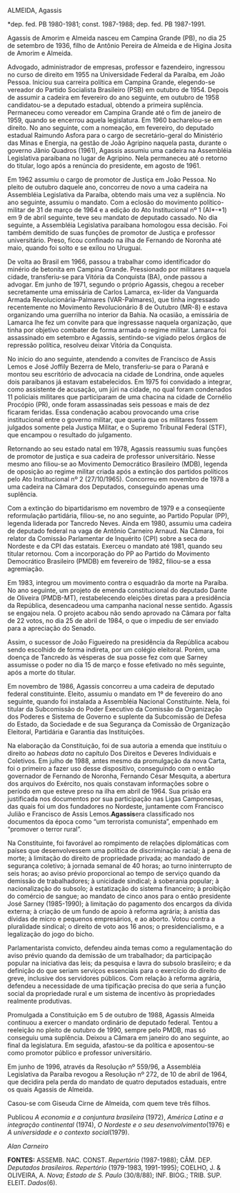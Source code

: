 ALMEIDA, Agassis

\*dep. fed. PB 1980-1981; const. 1987-1988; dep. fed. PB 1987-1991.

Agassis de Amorim e Almeida nasceu em Campina Grande (PB), no dia 25 de
setembro de 1936, filho de Antônio Pereira de Almeida e de Higina Josita
de Amorim e Almeida.

Advogado, administrador de empresas, professor e fazendeiro, ingressou
no curso de direito em 1955 na Universidade Federal da Paraíba, em João
Pessoa. Iniciou sua carreira política em Campina Grande, elegendo-se
vereador do Partido Socialista Brasileiro (PSB) em outubro de 1954.
Depois de assumir a cadeira em fevereiro do ano seguinte, em outubro de
1958 candidatou-se a deputado estadual, obtendo a primeira suplência.
Permaneceu como vereador em Campina Grande até o fim de janeiro de 1959,
quando se encerrou aquela legislatura. Em 1960 bacharelou-se em direito.
No ano seguinte, com a nomeação, em fevereiro, do deputado estadual
Raimundo Asfora para o cargo de secretário-geral do Ministério das Minas
e Energia, na gestão de João Agripino naquela pasta, durante o governo
Jânio Quadros (1961), Agassis assumiu uma cadeira na Assembléia
Legislativa paraibana no lugar de Agripino. Nela permaneceu até o
retorno do titular, logo após a renúncia do presidente, em agosto de
1961.

Em 1962 assumiu o cargo de promotor de Justiça em João Pessoa. No pleito
de outubro daquele ano, concorreu de novo a uma cadeira na Assembléia
Legislativa da Paraíba, obtendo mais uma vez a suplência. No ano
seguinte, assumiu o mandato. Com a eclosão do movimento político-militar
de 31 de março de 1964 e a edição do Ato Institucional nº 1 (AI*-*1) em
9 de abril seguinte, teve seu mandato de deputado cassado. No dia
seguinte, a Assembléia Legislativa paraibana homologou essa decisão. Foi
também demitido de suas funções de promotor de Justiça e professor
universitário. Preso, ficou confinado na ilha de Fernando de Noronha até
maio, quando foi solto e se exilou no Uruguai.

De volta ao Brasil em 1966, passou a trabalhar como identificador do
minério de betonita em Campina Grande. Pressionado por militares naquela
cidade, transferiu-se para Vitória da Conquista (BA), onde passou a
advogar. Em junho de 1971, segundo o próprio Agassis, chegou a receber
secretamente uma emissária de Carlos Lamarca, ex-líder da Vanguarda
Armada Revolucionária-Palmares (VAR-Palmares), que tinha ingressado
recentemente no Movimento Revolucionário 8 de Outubro (MR-8) e estava
organizando uma guerrilha no interior da Bahia. Na ocasião, a emissária
de Lamarca lhe fez um convite para que ingressasse naquela organização,
que tinha por objetivo combater de forma armada o regime militar.
Lamarca foi assassinado em setembro e Agassis, sentindo-se vigiado pelos
órgãos de repressão política, resolveu deixar Vitória da Conquista.

No início do ano seguinte, atendendo a convites de Francisco de Assis
Lemos e José Joffily Bezerra de Melo, transferiu-se para o Paraná e
montou seu escritório de advocacia na cidade de Londrina, onde aqueles
dois paraibanos já estavam estabelecidos. Em 1975 foi convidado a
integrar, como assistente de acusação, um júri na cidade, no qual foram
condenados 11 policiais militares que participaram de uma chacina na
cidade de Cornélio Procópio (PR), onde foram assassinadas seis pessoas e
mais de dez ficaram feridas. Essa condenação acabou provocando uma crise
institucional entre o governo militar, que queria que os militares
fossem julgados somente pela Justiça Militar, e o Supremo Tribunal
Federal (STF), que encampou o resultado do julgamento.

Retornando ao seu estado natal em 1978, Agassis reassumiu suas funções
de promotor de justiça e sua cadeira de professor universitário. Nesse
mesmo ano filiou-se ao Movimento Democrático Brasileiro (MDB), legenda
de oposição ao regime militar criada após a extinção dos partidos
políticos pelo Ato Institucional nº 2 (27/10/1965). Concorreu em
novembro de 1978 a uma cadeira na Câmara dos Deputados, conseguindo
apenas uma suplência.

Com a extinção do bipartidarismo em novembro de 1979 e a conseqüente
reformulação partidária, filiou-se, no ano seguinte, ao Partido Popular
(PP), legenda liderada por Tancredo Neves. Ainda em 1980, assumiu uma
cadeira de deputado federal na vaga de Antônio Carneiro Arnaud. Na
Câmara, foi relator da Comissão Parlamentar de Inquérito (CPI) sobre a
seca do Nordeste e da CPI das estatais. Exerceu o mandato até 1981,
quando seu titular retornou. Com a incorporação do PP ao Partido do
Movimento Democrático Brasileiro (PMDB) em fevereiro de 1982, filiou-se
a essa agremiação.

Em 1983, integrou um movimento contra o esquadrão da morte na Paraíba.
No ano seguinte, um projeto de emenda constitucional do deputado Dante
de Oliveira (PMDB-MT), restabelecendo eleições diretas para a
presidência da República, desencadeou uma campanha nacional nesse
sentido. Agassis se engajou nela. O projeto acabou não sendo aprovado na
Câmara por falta de 22 votos, no dia 25 de abril de 1984, o que o
impediu de ser enviado para a apreciação do Senado.

Assim, o sucessor de João Figueiredo na presidência da República acabou
sendo escolhido de forma indireta, por um colégio eleitoral. Porém, uma
doença de Tancredo às vésperas de sua posse fez com que Sarney assumisse
o poder no dia 15 de março e fosse efetivado no mês seguinte, após a
morte do titular.

Em novembro de 1986, Agassis concorreu a uma cadeira de deputado federal
constituinte. Eleito, assumiu o mandato em 1º de fevereiro do ano
seguinte, quando foi instalada a Assembléia Nacional Constituinte. Nela,
foi titular da Subcomissão do Poder Executivo da Comissão da Organização
dos Poderes e Sistema de Governo e suplente da Subcomissão de Defesa do
Estado, da Sociedade e de sua Segurança da Comissão de Organização
Eleitoral, Partidária e Garantia das Instituições.

Na elaboração da Constituição, foi de sua autoria a emenda que instituiu
o direito ao *habeas data* no capítulo Dos Direitos e Deveres
Individuais e Coletivos. Em julho de 1988, antes mesmo da promulgação da
nova Carta, foi o primeiro a fazer uso desse dispositivo, conseguindo
com o então governador de Fernando de Noronha, Fernando César Mesquita,
a abertura dos arquivos do Exército, nos quais constavam informações
sobre o período em que esteve preso na ilha em abril de 1964. Sua prisão
era justificada nos documentos por sua participação nas Ligas
Camponesas, das quais foi um dos fundadores no Nordeste, juntamente com
Francisco Julião e Francisco de Assis Lemos.****Agassis****era
classificado nos documentos da época como “um terrorista comunista”,
empenhado em “promover o terror rural”.

Na Constituinte, foi favorável ao rompimento de relações diplomáticas
com países que desenvolvessem uma política de discriminação racial; à
pena de morte; à limitação do direito de propriedade privada; ao mandado
de segurança coletivo; à jornada semanal de 40 horas; ao turno
ininterrupto de seis horas; ao aviso prévio proporcional ao tempo de
serviço quando da demissão de trabalhadores; à unicidade sindical; à
soberania popular; à nacionalização do subsolo; à estatização do sistema
financeiro; à proibição do comércio de sangue; ao mandato de cinco anos
para o então presidente José Sarney (1985-1990); à limitação do
pagamento dos encargos da dívida externa; à criação de um fundo de apoio
à reforma agrária; à anistia das dívidas de micro e pequenos
empresários, e ao aborto. Votou contra a pluralidade sindical; o direito
de voto aos 16 anos; o presidencialismo, e a legalização do jogo do
bicho.

Parlamentarista convicto, defendeu ainda temas como a regulamentação do
aviso prévio quando da demissão de um trabalhador; da participação
popular na iniciativa das leis; da pesquisa e lavra do subsolo
brasileiro; e da definição do que seriam serviços essenciais para o
exercício do direito de greve, inclusive dos servidores públicos. Com
relação à reforma agrária, defendeu a necessidade de uma tipificação
precisa do que seria a função social da propriedade rural e um sistema
de incentivo às propriedades realmente produtivas.

Promulgada a Constituição em 5 de outubro de 1988, Agassis Almeida
continuou a exercer o mandato ordinário de deputado federal. Tentou a
reeleição no pleito de outubro de 1990, sempre pelo PMDB, mas só
conseguiu uma suplência. Deixou a Câmara em janeiro do ano seguinte, ao
final da legislatura. Em seguida, afastou-se da política e aposentou-se
como promotor público e professor universitário.

Em junho de 1996, através da Resolução nº 559/96, a Assembléia
Legislativa da Paraíba revogou a Resolução nº 272, de 10 de abril de
1964, que decidira pela perda do mandato de quatro deputados estaduais,
entre os quais Agassis de Almeida.

Casou-se com Giseuda Cirne de Almeida, com quem teve três filhos.

Publicou *A economia e a conjuntura brasileira* (1972), *América Latina
e a integração continental* (1974), *O Nordeste e o seu
desenvolvimento*(1976) e *A universidade e o contexto social*(1979).

*Alan Carneiro*

**FONTES:** ASSEMB. NAC. CONST. *Repertório* (1987-1988); CÂM. DEP.
*Deputados brasileiros. Repertório* (1979-1983, 1991-1995); COELHO, J. &
OLIVEIRA, A. *Nova*; *Estado de S. Paulo* (30/8/88); INF. BIOG.; TRIB.
SUP. ELEIT. *Dados*(6).

 

